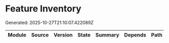 # Feature Inventory
Generated: 2025-10-27T21:10:07.422089Z

| Module | Source | Version | State | Summary | Depends | Path |
|---|---|---|---|---|---|---|
